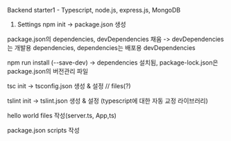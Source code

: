 Backend starter1 - Typescript, node.js, express.js, MongoDB

1. Settings
npm init
-> package.json 생성

package.json의 dependencies, devDependencies 채움
-> devDependencies는 개발용 dependencies, dependencies는 배포용 devDependencies

npm run install (--save-dev)
-> dependencies 설치됨, package-lock.json은 package.json의 버전관리 파일

tsc init
-> tsconfig.json 생성 & 설정 // files(?)

tslint init
-> tslint.json 생성 & 설정 (typescript에 대한 자동 교정 라이브러리)

hello world files 작성(server.ts, App,ts)

package.json scripts 작성

